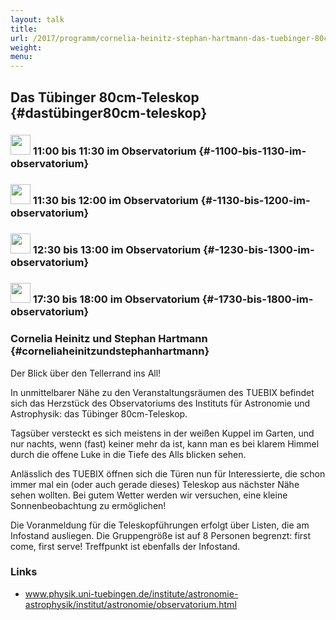 ```yaml
---
layout: talk
title:
url: /2017/programm/cornelia-heinitz-stephan-hartmann-das-tuebinger-80cm-teleskop/
weight: 
menu:
---
```

## Das Tübinger 80cm-Teleskop {#dastübinger80cm-teleskop}

### <img height = "32" src="../../../images/talk.svg"> 11:00 bis 11:30 im Observatorium {#-1100-bis-1130-im-observatorium}

### <img height = "32" src="../../../images/talk.svg"> 11:30 bis 12:00 im Observatorium {#-1130-bis-1200-im-observatorium}

### <img height = "32" src="../../../images/talk.svg"> 12:30 bis 13:00 im Observatorium {#-1230-bis-1300-im-observatorium}

### <img height = "32" src="../../../images/talk.svg"> 17:30 bis 18:00 im Observatorium {#-1730-bis-1800-im-observatorium}

### Cornelia Heinitz und Stephan Hartmann {#corneliaheinitzundstephanhartmann}

Der Blick über den Tellerrand ins All!

In unmittelbarer Nähe zu den Veranstaltungsräumen des TUEBIX befindet sich das Herzstück des Observatoriums des Instituts für Astronomie und Astrophysik:
das Tübinger 80cm-Teleskop.

Tagsüber versteckt es sich meistens in der weißen Kuppel im Garten, und nur nachts, wenn (fast) keiner mehr da ist, kann man es bei klarem Himmel durch die offene Luke in die Tiefe des Alls blicken sehen.

Anlässlich des TUEBIX öffnen sich die Türen nun für Interessierte, die schon immer mal ein (oder auch gerade dieses) Teleskop aus nächster Nähe sehen wollten.
Bei gutem Wetter werden wir versuchen, eine kleine Sonnenbeobachtung zu ermöglichen!

Die Voranmeldung für die Teleskopführungen erfolgt über Listen, die am Infostand ausliegen.
Die Gruppengröße ist auf 8 Personen begrenzt: first come, first serve!
Treffpunkt ist ebenfalls der Infostand.

### Links

- <a href="http://www.physik.uni-tuebingen.de/institute/astronomie-astrophysik/institut/astronomie/observatorium.html" target="_blank">www.physik.uni-tuebingen.de/institute/astronomie-astrophysik/institut/astronomie/observatorium.html</a>
